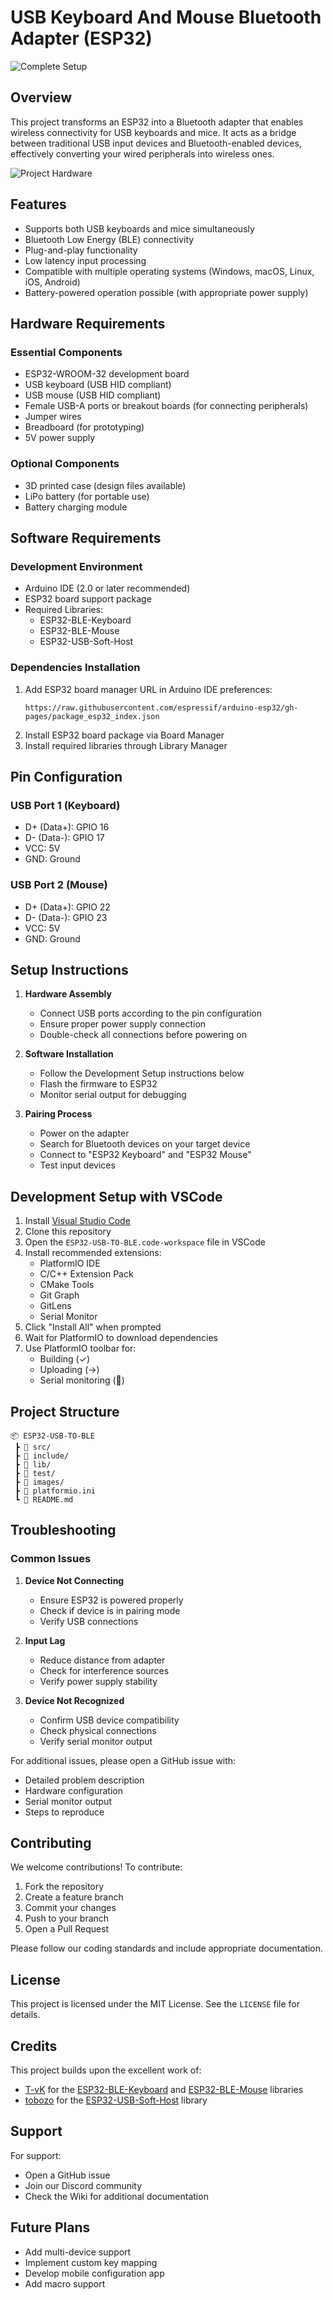 # USB Keyboard And Mouse Bluetooth Adapter (ESP32)

![Complete Setup](images/keyboard-and-mouse.jpg)

## Overview

This project transforms an ESP32 into a Bluetooth adapter that enables wireless connectivity for USB keyboards and mice. It acts as a bridge between traditional USB input devices and Bluetooth-enabled devices, effectively converting your wired peripherals into wireless ones.

![Project Hardware](images/image.jpg)

## Features

- Supports both USB keyboards and mice simultaneously
- Bluetooth Low Energy (BLE) connectivity
- Plug-and-play functionality
- Low latency input processing
- Compatible with multiple operating systems (Windows, macOS, Linux, iOS, Android)
- Battery-powered operation possible (with appropriate power supply)

## Hardware Requirements

### Essential Components

- ESP32-WROOM-32 development board
- USB keyboard (USB HID compliant)
- USB mouse (USB HID compliant)
- Female USB-A ports or breakout boards (for connecting peripherals)
- Jumper wires
- Breadboard (for prototyping)
- 5V power supply

### Optional Components

- 3D printed case (design files available)
- LiPo battery (for portable use)
- Battery charging module

## Software Requirements

### Development Environment

- Arduino IDE (2.0 or later recommended)
- ESP32 board support package
- Required Libraries:
  - ESP32-BLE-Keyboard
  - ESP32-BLE-Mouse
  - ESP32-USB-Soft-Host

### Dependencies Installation

1. Add ESP32 board manager URL in Arduino IDE preferences:
   ```
   https://raw.githubusercontent.com/espressif/arduino-esp32/gh-pages/package_esp32_index.json
   ```
2. Install ESP32 board package via Board Manager
3. Install required libraries through Library Manager

## Pin Configuration

### USB Port 1 (Keyboard)

- D+ (Data+): GPIO 16
- D- (Data-): GPIO 17
- VCC: 5V
- GND: Ground

### USB Port 2 (Mouse)

- D+ (Data+): GPIO 22
- D- (Data-): GPIO 23
- VCC: 5V
- GND: Ground

## Setup Instructions

1. **Hardware Assembly**

   - Connect USB ports according to the pin configuration
   - Ensure proper power supply connection
   - Double-check all connections before powering on

2. **Software Installation**

   - Follow the Development Setup instructions below
   - Flash the firmware to ESP32
   - Monitor serial output for debugging

3. **Pairing Process**
   - Power on the adapter
   - Search for Bluetooth devices on your target device
   - Connect to "ESP32 Keyboard" and "ESP32 Mouse"
   - Test input devices

## Development Setup with VSCode

1. Install [Visual Studio Code](https://code.visualstudio.com/)
2. Clone this repository
3. Open the `ESP32-USB-TO-BLE.code-workspace` file in VSCode
4. Install recommended extensions:
   - PlatformIO IDE
   - C/C++ Extension Pack
   - CMake Tools
   - Git Graph
   - GitLens
   - Serial Monitor
5. Click "Install All" when prompted
6. Wait for PlatformIO to download dependencies
7. Use PlatformIO toolbar for:
   - Building (✓)
   - Uploading (→)
   - Serial monitoring (🔌)

## Project Structure

```
📦 ESP32-USB-TO-BLE
 ┣ 📂 src/
 ┣ 📂 include/
 ┣ 📂 lib/
 ┣ 📂 test/
 ┣ 📂 images/
 ┣ 📜 platformio.ini
 ┗ 📜 README.md
```

## Troubleshooting

### Common Issues

1. **Device Not Connecting**

   - Ensure ESP32 is powered properly
   - Check if device is in pairing mode
   - Verify USB connections

2. **Input Lag**

   - Reduce distance from adapter
   - Check for interference sources
   - Verify power supply stability

3. **Device Not Recognized**
   - Confirm USB device compatibility
   - Check physical connections
   - Verify serial monitor output

For additional issues, please open a GitHub issue with:

- Detailed problem description
- Hardware configuration
- Serial monitor output
- Steps to reproduce

## Contributing

We welcome contributions! To contribute:

1. Fork the repository
2. Create a feature branch
3. Commit your changes
4. Push to your branch
5. Open a Pull Request

Please follow our coding standards and include appropriate documentation.

## License

This project is licensed under the MIT License. See the `LICENSE` file for details.

## Credits

This project builds upon the excellent work of:

- [T-vK](https://github.com/T-vK) for the [ESP32-BLE-Keyboard](https://github.com/T-vK/ESP32-BLE-Keyboard) and [ESP32-BLE-Mouse](https://github.com/T-vK/ESP32-BLE-Mouse) libraries
- [tobozo](https://github.com/tobozo) for the [ESP32-USB-Soft-Host](https://github.com/tobozo/ESP32-USB-Soft-Host) library

## Support

For support:

- Open a GitHub issue
- Join our Discord community
- Check the Wiki for additional documentation

## Future Plans

- Add multi-device support
- Implement custom key mapping
- Develop mobile configuration app
- Add macro support
